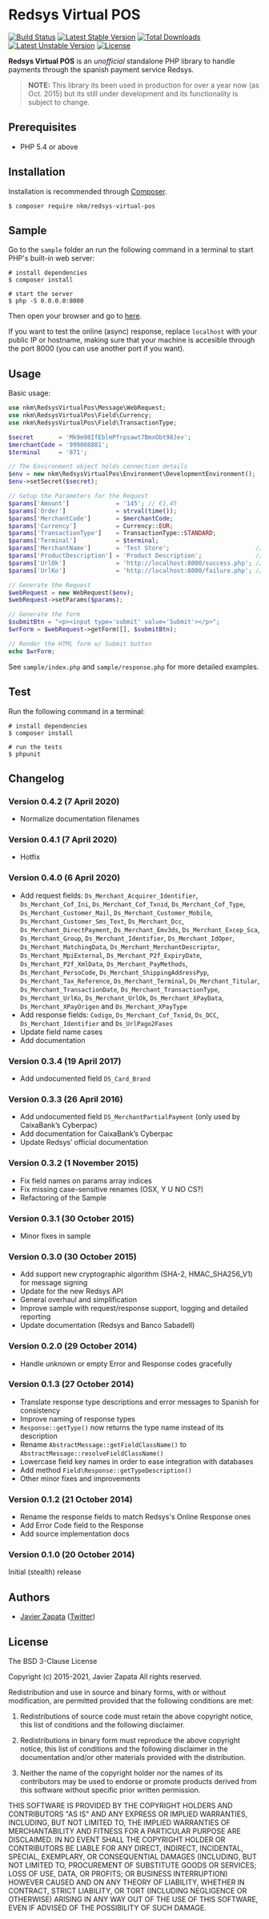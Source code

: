 # Redsys Virtual POS

[![Build Status](https://travis-ci.org/nkm/redsys-virtual-pos.png?branch=master)](https://travis-ci.org/nkm/redsys-virtual-pos)
[![Latest Stable Version](https://poser.pugx.org/nkm/redsys-virtual-pos/v/stable)](https://packagist.org/packages/nkm/redsys-virtual-pos)
[![Total Downloads](https://poser.pugx.org/nkm/redsys-virtual-pos/downloads)](https://packagist.org/packages/nkm/redsys-virtual-pos)
[![Latest Unstable Version](https://poser.pugx.org/nkm/redsys-virtual-pos/v/unstable)](https://packagist.org/packages/nkm/redsys-virtual-pos)
[![License](https://poser.pugx.org/nkm/redsys-virtual-pos/license)](https://packagist.org/packages/nkm/redsys-virtual-pos)

**Redsys Virtual POS** is an _unofficial_ standalone PHP library to handle payments through the spanish payment service Redsys.

> **NOTE:** This library its been used in production for over a year now (as Oct. 2015) but its still under development and its functionality is subject to change.

## Prerequisites

-   PHP 5.4 or above

## Installation

Installation is recommended through [Composer](https://getcomposer.org/).

```
$ composer require nkm/redsys-virtual-pos
```

## Sample

Go to the `sample` folder an run the following command in a terminal to start PHP's built-in web server:

```
# install dependencies
$ composer install

# start the server
$ php -S 0.0.0.0:8000
```

Then open your browser and go to [here](http://localhost:8000/).

If you want to test the online (async) response, replace `localhost` with your public IP or hostname, making sure that your machine is accesible through the port 8000 (you can use another port if you want).

## Usage

Basic usage:

```php
use nkm\RedsysVirtualPos\Message\WebRequest;
use nkm\RedsysVirtualPos\Field\Currency;
use nkm\RedsysVirtualPos\Field\TransactionType;

$secret       = 'Mk9m98IfEblmPfrpsawt7BmxObt98Jev';
$merchantCode = '999008881';
$terminal     = '871';

// The Environment object holds connection details
$env = new nkm\RedsysVirtualPos\Environment\DevelopmentEnvironment();
$env->setSecret($secret);

// Setup the Parameters for the Request
$params['Amount']             = '145'; // €1,45
$params['Order']              = strval(time());
$params['MerchantCode']       = $merchantCode;
$params['Currency']           = Currency::EUR;
$params['TransactionType']    = TransactionType::STANDARD;
$params['Terminal']           = $terminal;
$params['MerchantName']       = 'Test Store';                        // optional
$params['ProductDescription'] = 'Product Description';               // optional
$params['UrlOk']              = 'http://localhost:8000/success.php'; // optional
$params['UrlKo']              = 'http://localhost:8000/failure.php'; // optional

// Generate the Request
$webRequest = new WebRequest($env);
$webRequest->setParams($params);

// Generate the form
$submitBtn = "<p><input type='submit' value='Submit'></p>";
$wrForm = $webRequest->getForm([], $submitBtn);

// Render the HTML form w/ Submit button
echo $wrForm;
```

See `sample/index.php` and `sample/response.php` for more detailed examples.

## Test

Run the following command in a terminal:

```
# install dependencies
$ composer install

# run the tests
$ phpunit
```

## Changelog

### Version 0.4.2 (7 April 2020)

-   Normalize documentation filenames

### Version 0.4.1 (7 April 2020)

-   Hotfix

### Version 0.4.0 (6 April 2020)

-   Add request fields: `Ds_Merchant_Acquirer_Identifier`, `Ds_Merchant_Cof_Ini`, `Ds_Merchant_Cof_Txnid`, `Ds_Merchant_Cof_Type`, `Ds_Merchant_Customer_Mail`, `Ds_Merchant_Customer_Mobile`, `Ds_Merchant_Customer_Sms_Text`, `Ds_Merchant_Dcc`, `Ds_Merchant_DirectPayment`, `Ds_Merchant_Emv3ds`, `Ds_Merchant_Excep_Sca`, `Ds_Merchant_Group`, `Ds_Merchant_Identifier`, `Ds_Merchant_IdOper`, `Ds_Merchant_MatchingData`, `Ds_Merchant_MerchantDescriptor`, `Ds_Merchant_MpiExternal`, `Ds_Merchant_P2f_ExpiryDate`, `Ds_Merchant_P2f_XmlData`, `Ds_Merchant_PayMethods`, `Ds_Merchant_PersoCode`, `Ds_Merchant_ShippingAddressPyp`, `Ds_Merchant_Tax_Reference`, `Ds_Merchant_Terminal`, `Ds_Merchant_Titular`, `Ds_Merchant_TransactionDate`, `Ds_Merchant_TransactionType`, `Ds_Merchant_UrlKo`, `Ds_Merchant_UrlOk`, `Ds_Merchant_XPayData`, `Ds_Merchant_XPayOrigen` and `Ds_Merchant_XPayType`
-   Add response fields: `Codigo`, `Ds_Merchant_Cof_Txnid`, `Ds_DCC`, `Ds_Merchant_Identifier` and `Ds_UrlPago2Fases`
-   Update field name cases
-   Add documentation

### Version 0.3.4 (19 April 2017)

-   Add undocumented field `DS_Card_Brand`

### Version 0.3.3 (26 April 2016)

-   Add undocumented field `DS_MerchantPartialPayment` (only used by CaixaBank’s Cyberpac)
-   Add documentation for CaixaBank’s Cyberpac
-   Update Redsys’ official documentation

### Version 0.3.2 (1 November 2015)

-   Fix field names on params array indices
-   Fix missing case-sensitive renames (OSX, Y U NO CS?)
-   Refactoring of the Sample

### Version 0.3.1 (30 October 2015)

-   Minor fixes in sample

### Version 0.3.0 (30 October 2015)

-   Add support new cryptographic algorithm (SHA-2, HMAC_SHA256_V1) for message signing
-   Update for the new Redsys API
-   General overhaul and simplification
-   Improve sample with request/response support, logging and detailed reporting
-   Update documentation (Redsys and Banco Sabadell)

### Version 0.2.0 (29 October 2014)

-   Handle unknown or empty Error and Response codes gracefully

### Version 0.1.3 (27 October 2014)

-   Translate response type descriptions and error messages to Spanish for consistency
-   Improve naming of response types
-   `Response::getType()` now returns the type name instead of its description
-   Rename `AbstractMessage::getFieldClassName()` to `AbstractMessage::resolveFieldClassName()`
-   Lowercase field key names in order to ease integration with databases
-   Add method `Field\Response::getTypeDescription()`
-   Other minor fixes and improvements

### Version 0.1.2 (21 October 2014)

-   Rename the response fields to match Redsys's Online Response ones
-   Add Error Code field to the Response
-   Add source implementation docs

### Version 0.1.0 (20 October 2014)

Initial (stealth) release

## Authors

-   [Javier Zapata](https://javi.io) ([Twitter](https://twitter.com/jzfgo))

## License

The BSD 3-Clause License

Copyright (c) 2015-2021, Javier Zapata
All rights reserved.

Redistribution and use in source and binary forms, with or without modification, are permitted provided that the following conditions are met:

1. Redistributions of source code must retain the above copyright notice, this list of conditions and the following disclaimer.

2. Redistributions in binary form must reproduce the above copyright notice, this list of conditions and the following disclaimer in the documentation and/or other materials provided with the distribution.

3. Neither the name of the copyright holder nor the names of its contributors may be used to endorse or promote products derived from this software without specific prior written permission.

THIS SOFTWARE IS PROVIDED BY THE COPYRIGHT HOLDERS AND CONTRIBUTORS "AS IS" AND ANY EXPRESS OR IMPLIED WARRANTIES, INCLUDING, BUT NOT LIMITED TO, THE IMPLIED WARRANTIES OF MERCHANTABILITY AND FITNESS FOR A PARTICULAR PURPOSE ARE DISCLAIMED. IN NO EVENT SHALL THE COPYRIGHT HOLDER OR CONTRIBUTORS BE LIABLE FOR ANY DIRECT, INDIRECT, INCIDENTAL, SPECIAL, EXEMPLARY, OR CONSEQUENTIAL DAMAGES (INCLUDING, BUT NOT LIMITED TO, PROCUREMENT OF SUBSTITUTE GOODS OR SERVICES; LOSS OF USE, DATA, OR PROFITS; OR BUSINESS INTERRUPTION) HOWEVER CAUSED AND ON ANY THEORY OF LIABILITY, WHETHER IN CONTRACT, STRICT LIABILITY, OR TORT (INCLUDING NEGLIGENCE OR OTHERWISE) ARISING IN ANY WAY OUT OF THE USE OF THIS SOFTWARE, EVEN IF ADVISED OF THE POSSIBILITY OF SUCH DAMAGE.
